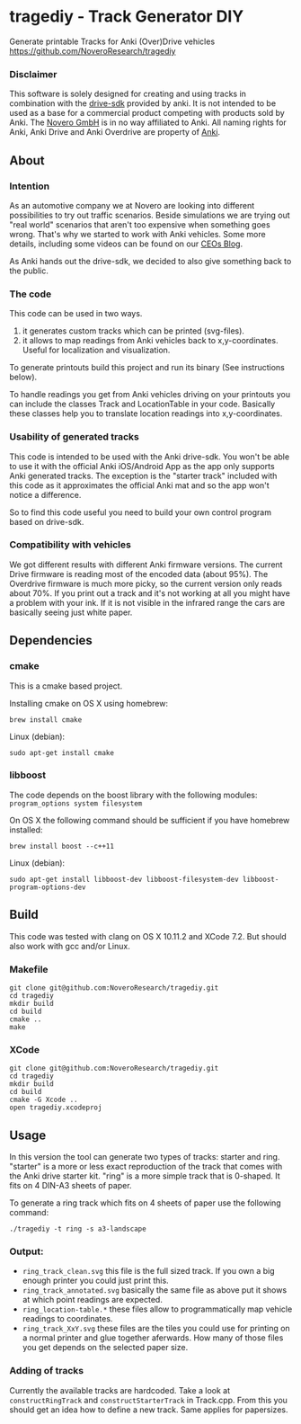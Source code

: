# tragediy - Track Generator DIY
Generate printable Tracks for Anki (Over)Drive vehicles
https://github.com/NoveroResearch/tragediy

### Disclaimer
This software is solely designed for creating and using tracks in combination with the [drive-sdk](https://github.com/anki/drive-sdk) provided by anki. It is not intended to be used as a base for a commercial product competing with products sold by Anki.
The [Novero GmbH](http://novero.com) is in no way affiliated to Anki. All naming rights for Anki, Anki Drive and Anki Overdrive are property of [Anki](http://anki.com).

## About
### Intention

As an automotive company we at Novero are looking into different possibilities to try out traffic scenarios. Beside simulations we are trying out "real world" scenarios that aren't too expensive when something goes wrong. That's why we started to work with Anki vehicles. Some more details, including some videos can be found on our [CEOs Blog](http://freddiegeier.com/en/innovation-at-novero-why-we-are-excited-about-model-cars/).

As Anki hands out the drive-sdk, we decided to also give something back to the public.

### The code

This code can be used in two ways.

  1. it generates custom tracks which can be printed (svg-files).
  2. it allows to map readings from Anki vehicles back to x,y-coordinates. Useful for localization and visualization.

To generate printouts build this project and run its binary (See instructions below).

To handle readings you get from Anki vehicles driving on your printouts you can include the classes Track and LocationTable in your code. Basically these classes help you to translate location readings into x,y-coordinates.

### Usability of generated tracks
This code is intended to be used with the Anki drive-sdk. You won't be able to use it with the official Anki iOS/Android App as the app only supports Anki generated tracks. The exception is the "starter track" included with this code as it approximates the official Anki mat and so the app won't notice a difference.

So to find this code useful you need to build your own control program based on drive-sdk.

### Compatibility with vehicles
We got different results with different Anki firmware versions. The current Drive firmware is reading most of the encoded data (about 95%). The Overdrive firmware is much more picky, so the current version only reads about 70%.
If you print out a track and it's not working at all you might have a problem with your ink. If it is not visible in the infrared range the cars are basically seeing just white paper.

## Dependencies

### cmake
This is a cmake based project.

Installing cmake on OS X using homebrew:

	brew install cmake

Linux (debian):

	sudo apt-get install cmake

### libboost
The code depends on the boost library with the following modules: `program_options system filesystem`

On OS X the following command should be sufficient if you have homebrew installed:

	brew install boost --c++11

Linux (debian):
	
	sudo apt-get install libboost-dev libboost-filesystem-dev libboost-program-options-dev

## Build

This code was tested with clang on OS X 10.11.2 and XCode 7.2. But should also work with gcc and/or Linux.

### Makefile
	git clone git@github.com:NoveroResearch/tragediy.git
	cd tragediy
	mkdir build
	cd build
	cmake ..
	make

### XCode

	git clone git@github.com:NoveroResearch/tragediy.git
	cd tragediy
	mkdir build
	cd build
	cmake -G Xcode ..
	open tragediy.xcodeproj

## Usage

In this version the tool can generate two types of tracks: starter and ring.
"starter" is a more or less exact reproduction of the track that comes with the Anki drive starter kit. "ring" is a more simple track that is 0-shaped. It fits on 4 DIN-A3 sheets of paper.

To generate a ring track which fits on 4 sheets of paper use the following command:

	./tragediy -t ring -s a3-landscape

### Output:

 * `ring_track_clean.svg` this file is the full sized track. If you own a big enough printer you could just print this.
 * `ring_track_annotated.svg` basically the same file as above put it shows at which point readings are expected.
 * `ring_location-table.*` these files allow to programmatically map vehicle readings to coordinates.
 * `ring_track_XxY.svg` these files are the tiles you could use for printing on a normal printer and glue together aferwards. How many of those files you get depends on the selected paper size.

### Adding of tracks
Currently the available tracks are hardcoded. Take a look at `constructRingTrack` and `constructStarterTrack` in Track.cpp. From this you should get an idea how to define a new track. Same applies for papersizes.



